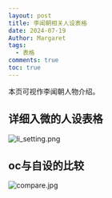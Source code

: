 ```yaml
---
layout: post
title: 李闻朝相关人设表格
date: 2024-07-19
Author: Margaret
tags:
  - 表格
comments: true
toc: true
---
```

本页可视作李闻朝人物介绍。
## 详细入微的人设表格
![li_setting.png](https://s2.loli.net/2024/07/24/WPmGy89VSCYAuM4.png)

## oc与自设的比较
![compare.jpg](https://s2.loli.net/2024/07/24/Oi6YLFBVu2wSnoc.jpg)
